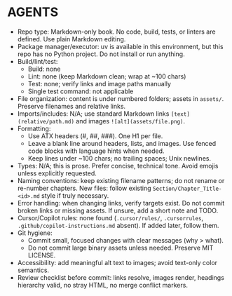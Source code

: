 # AGENTS

- Repo type: Markdown-only book. No code, build, tests, or linters are defined. Use plain Markdown editing.
- Package manager/executor: uv is available in this environment, but this repo has no Python project. Do not install or run anything.
- Build/lint/test:
  - Build: none
  - Lint: none (keep Markdown clean; wrap at ~100 chars)
  - Test: none; verify links and image paths manually
  - Single test command: not applicable
- File organization: content is under numbered folders; assets in `assets/`. Preserve filenames and relative links.
- Imports/includes: N/A; use standard Markdown links `[text](relative/path.md)` and images `![alt](assets/file.png)`.
- Formatting:
  - Use ATX headers (#, ##, ###). One H1 per file.
  - Leave a blank line around headers, lists, and images. Use fenced code blocks with language hints when needed.
  - Keep lines under ~100 chars; no trailing spaces; Unix newlines.
- Types: N/A; this is prose. Prefer concise, technical tone. Avoid emojis unless explicitly requested.
- Naming conventions: keep existing filename patterns; do not rename or re-number chapters. New files: follow existing `Section/Chapter_Title-<id>.md` style if truly necessary.
- Error handling: when changing links, verify targets exist. Do not commit broken links or missing assets. If unsure, add a short note and TODO.
- Cursor/Copilot rules: none found (`.cursor/rules/`, `.cursorrules`, `.github/copilot-instructions.md` absent). If added later, follow them.
- Git hygiene:
  - Commit small, focused changes with clear messages (why > what).
  - Do not commit large binary assets unless needed. Preserve MIT LICENSE.
- Accessibility: add meaningful alt text to images; avoid text-only color semantics.
- Review checklist before commit: links resolve, images render, headings hierarchy valid, no stray HTML, no merge conflict markers.
